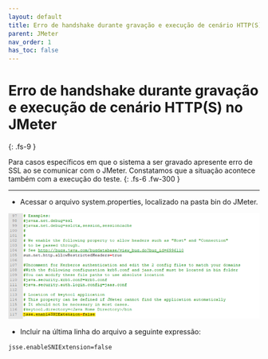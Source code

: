 ```yaml
---
layout: default
title: Erro de handshake durante gravação e execução de cenário HTTP(S) no JMeter
parent: JMeter
nav_order: 1
has_toc: false
---
```


# Erro de handshake durante gravação e execução de cenário HTTP(S) no JMeter
{: .fs-9 }

Para casos específicos em que o sistema a ser gravado apresente erro de SSL ao se comunicar com o JMeter. Constatamos que a situação acontece também com a execução do teste.
{: .fs-6 .fw-300 }

---

- Acessar o arquivo system.properties, localizado na pasta bin do JMeter.

![jtd](https://github.com/rafaelvie/faqperformance/blob/main/img/handshake.png?raw=true)

- Incluir na última linha do arquivo a seguinte expressão:

```
jsse.enableSNIExtension=false
```
